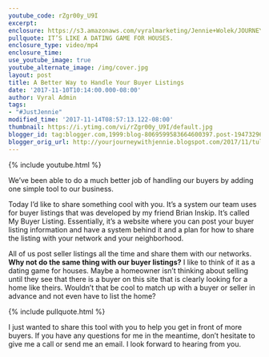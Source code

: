 ```yaml
---
youtube_code: rZgr00y_U9I
excerpt:
enclosure: https://s3.amazonaws.com/vyralmarketing/Jennie+Wolek/JOURNEY+WITH+JENNIE+CAREERS+BLOG+STUFF+%23OKJENNIE/November/Tulsa+Real+Estate+Agent-+How+Do+You+Treat+Your+Buyer+Listings%253F.mp4
pullquote: IT’S LIKE A DATING GAME FOR HOUSES.
enclosure_type: video/mp4
enclosure_time:
use_youtube_image: true
youtube_alternate_image: /img/cover.jpg
layout: post
title: A Better Way to Handle Your Buyer Listings
date: '2017-11-10T10:14:00.000-08:00'
author: Vyral Admin
tags:
- "#JustJennie"
modified_time: '2017-11-14T08:57:13.122-08:00'
thumbnail: https://i.ytimg.com/vi/rZgr00y_U9I/default.jpg
blogger_id: tag:blogger.com,1999:blog-8069599583664600397.post-1947329604009384867
blogger_orig_url: http://yourjourneywithjennie.blogspot.com/2017/11/tulsa-real-estate-agent-how-do-you-treat-your-buyer-listings.html
---
```

{% include youtube.html %}

We’ve been able to do a much better job of handling our buyers
by adding one simple tool to our business.

Today I’d like to share something cool with you. It’s a system our team uses for buyer listings that was developed by my friend Brian Inskip. It’s called My Buyer Listing. Essentially, it’s a website where you can post your buyer listing information and have a system behind it and a plan for how to share the listing with your network and your neighborhood.

All of us post seller listings all the time and share them with our networks. **Why not do the same thing with our buyer listings?** I like to think of it as a dating game for houses. Maybe a homeowner isn’t thinking about selling until they see that there is a buyer on this site that is clearly looking for a home like theirs. Wouldn’t that be cool to match up with a buyer or seller in advance and not even have to list the home?

{% include pullquote.html %}

I just wanted to share this tool with you to help you get in front of more buyers. If you have any questions for me in the meantime, don’t hesitate to give me a call or send me an email. I look forward to hearing from you.
